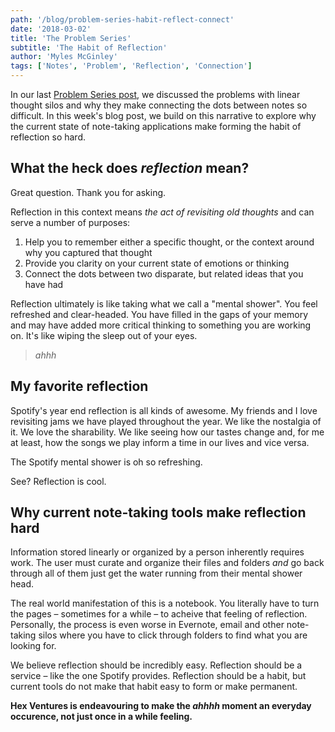 ```yaml
---
path: '/blog/problem-series-habit-reflect-connect'
date: '2018-03-02'
title: 'The Problem Series'
subtitle: 'The Habit of Reflection'
author: 'Myles McGinley'
tags: ['Notes', 'Problem', 'Reflection', 'Connection']
---
```


In our last [Problem Series post](https://hex-ventures.github.io/hex-ventures/blog/problem-series-silos), we discussed the problems with linear thought silos and why they make connecting the dots between notes so difficult. In this week's blog post, we build on this narrative to explore why the current state of note-taking applications make forming the habit of reflection so hard.

## What the heck does *reflection* mean?

Great question. Thank you for asking.

Reflection in this context means *the act of revisiting old thoughts* and can serve a number of purposes:

1. Help you to remember either a specific thought, or the context around why you captured that thought
2. Provide you clarity on your current state of emotions or thinking
3. Connect the dots between two disparate, but related ideas that you have had

Reflection ultimately is like taking what we call a "mental shower". You feel refreshed and clear-headed. You have filled in the gaps of your memory and may have added more critical thinking to something you are working on. It's like wiping the sleep out of your eyes.

> *ahhh*

## My favorite reflection

Spotify's year end reflection is all kinds of awesome. My friends and I love revisiting jams we have played throughout the year. We like the nostalgia of it. We love the sharability. We like seeing how our tastes change and, for me at least, how the songs we play inform a time in our lives and vice versa.

The Spotify mental shower is oh so refreshing.

See? Reflection is cool.

## Why current note-taking tools make reflection hard

Information stored linearly or organized by a person inherently requires work. The user must curate and organize their files and folders *and* go back through all of them just get the water running from their mental shower head. 

The real world manifestation of this is a notebook. You literally have to turn the pages – sometimes for a while – to acheive that feeling of reflection. Personally, the process is even worse in Evernote, email and other note-taking silos where you have to click through folders to find what you are looking for.

We believe reflection should be incredibly easy. Reflection should be a service – like the one Spotify provides. Reflection should be a habit, but current tools do not make that habit easy to form or make permanent.

**Hex Ventures is endeavouring to make the *ahhhh* moment an everyday occurence, not just once in a while feeling.** 
